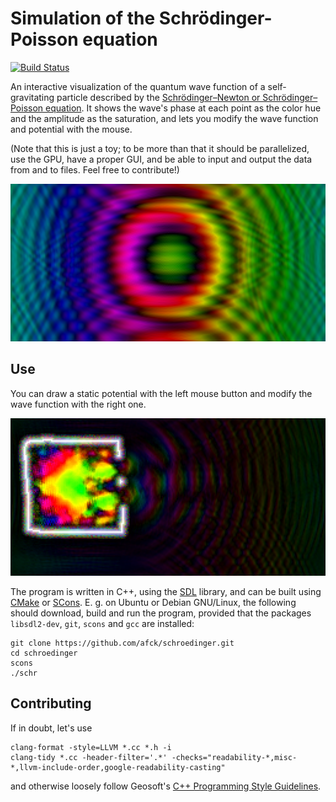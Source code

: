 # Simulation of the Schrödinger-Poisson equation

[![Build Status](https://travis-ci.org/afck/schroedinger.svg?branch=master)](https://travis-ci.org/afck/schroedinger)

An interactive visualization of the quantum wave function of a self-gravitating
particle described by the
[Schrödinger–Newton or Schrödinger–Poisson equation](https://en.wikipedia.org/wiki/Schr%C3%B6dinger%E2%80%93Newton_equation).
It shows the wave's phase at each point as the color hue and the amplitude as
the saturation, and lets you modify the wave function and potential with the
mouse.

(Note that this is just a toy; to be more than that it should be parallelized,
use the GPU, have a proper GUI, and be able to input and output the data from
and to files. Feel free to contribute!)

![Screenshot](images/screenshot0.png)


## Use

You can draw a static potential with the left mouse button and modify the wave
function with the right one.

![Screenshot](images/screenshot1.png)

The program is written in C++, using the [SDL](https://www.libsdl.org/) library,
and can be built using [CMake](http://www.cmake.org/) or
[SCons](http://www.scons.org/). E. g. on Ubuntu or Debian GNU/Linux, the
following should download, build and run the program, provided that the
packages `libsdl2-dev`, `git`, `scons` and `gcc` are installed:
```
git clone https://github.com/afck/schroedinger.git
cd schroedinger
scons
./schr
```


## Contributing

If in doubt, let's use
```
clang-format -style=LLVM *.cc *.h -i
clang-tidy *.cc -header-filter='.*' -checks="readability-*,misc-*,llvm-include-order,google-readability-casting"
```
and otherwise loosely follow Geosoft's
[C++ Programming Style Guidelines](http://geosoft.no/development/cppstyle.html).
